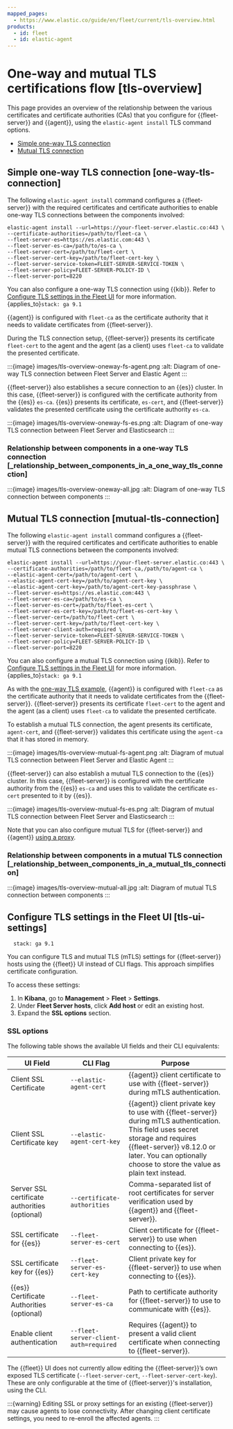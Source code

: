 ```yaml
---
mapped_pages:
  - https://www.elastic.co/guide/en/fleet/current/tls-overview.html
products:
  - id: fleet
  - id: elastic-agent
---
```


# One-way and mutual TLS certifications flow [tls-overview]

This page provides an overview of the relationship between the various certificates and certificate authorities (CAs) that you configure for {{fleet-server}} and {{agent}}, using the `elastic-agent install` TLS command options.

* [Simple one-way TLS connection](#one-way-tls-connection)
* [Mutual TLS connection](#mutual-tls-connection)


## Simple one-way TLS connection [one-way-tls-connection]

The following `elastic-agent install` command configures a {{fleet-server}} with the required certificates and certificate authorities to enable one-way TLS connections between the components involved:

```shell
elastic-agent install --url=https://your-fleet-server.elastic.co:443 \
--certificate-authorities=/path/to/fleet-ca \
--fleet-server-es=https://es.elastic.com:443 \
--fleet-server-es-ca=/path/to/es-ca \
--fleet-server-cert=/path/to/fleet-cert \
--fleet-server-cert-key=/path/to/fleet-cert-key \
--fleet-server-service-token=FLEET-SERVER-SERVICE-TOKEN \
--fleet-server-policy=FLEET-SERVER-POLICY-ID \
--fleet-server-port=8220
```

You can also configure a one-way TLS connection using {{kib}}. Refer to [Configure TLS settings in the Fleet UI](#tls-ui-settings) for more information. {applies_to}`stack: ga 9.1`


{{agent}} is configured with `fleet-ca` as the certificate authority that it needs to validate certificates from {{fleet-server}}.

During the TLS connection setup, {{fleet-server}} presents its certificate `fleet-cert` to the agent and the agent (as a client) uses `fleet-ca` to validate the presented certificate.

:::{image} images/tls-overview-oneway-fs-agent.png
:alt: Diagram of one-way TLS connection between Fleet Server and Elastic Agent
:::

{{fleet-server}} also establishes a secure connection to an {{es}} cluster. In this case, {{fleet-server}} is configured with the certificate authority from the {{es}} `es-ca`. {{es}} presents its certificate, `es-cert`, and {{fleet-server}} validates the presented certificate using the certificate authority `es-ca`.

:::{image} images/tls-overview-oneway-fs-es.png
:alt: Diagram of one-way TLS connection between Fleet Server and Elasticsearch
:::


### Relationship between components in a one-way TLS connection [_relationship_between_components_in_a_one_way_tls_connection]

:::{image} images/tls-overview-oneway-all.jpg
:alt: Diagram of one-way TLS connection between components
:::


## Mutual TLS connection [mutual-tls-connection]

The following `elastic-agent install` command configures a {{fleet-server}} with the required certificates and certificate authorities to enable mutual TLS connections between the components involved:

```shell
elastic-agent install --url=https://your-fleet-server.elastic.co:443 \
--certificate-authorities=/path/to/fleet-ca,/path/to/agent-ca \
--elastic-agent-cert=/path/to/agent-cert \
--elastic-agent-cert-key=/path/to/agent-cert-key \
--elastic-agent-cert-key=/path/to/agent-cert-key-passphrase \
--fleet-server-es=https://es.elastic.com:443 \
--fleet-server-es-ca=/path/to/es-ca \
--fleet-server-es-cert=/path/to/fleet-es-cert \
--fleet-server-es-cert-key=/path/to/fleet-es-cert-key \
--fleet-server-cert=/path/to/fleet-cert \
--fleet-server-cert-key=/path/to/fleet-cert-key \
--fleet-server-client-auth=required \
--fleet-server-service-token=FLEET-SERVER-SERVICE-TOKEN \
--fleet-server-policy=FLEET-SERVER-POLICY-ID \
--fleet-server-port=8220
```

You can also configure a mutual TLS connection using {{kib}}. Refer to [Configure TLS settings in the Fleet UI](#tls-ui-settings) for more information. {applies_to}`stack: ga 9.1`


As with the [one-way TLS example](#one-way-tls-connection), {{agent}} is configured with `fleet-ca` as the certificate authority that it needs to validate certificates from the {{fleet-server}}. {{fleet-server}} presents its certificate `fleet-cert` to the agent and the agent (as a client) uses `fleet-ca` to validate the presented certificate.

To establish a mutual TLS connection, the agent presents its certificate, `agent-cert`, and {{fleet-server}} validates this certificate using the `agent-ca` that it has stored in memory.

:::{image} images/tls-overview-mutual-fs-agent.png
:alt: Diagram of mutual TLS connection between Fleet Server and Elastic Agent
:::

{{fleet-server}} can also establish a mutual TLS connection to the {{es}} cluster. In this case, {{fleet-server}} is configured with the certificate authority from the {{es}} `es-ca` and uses this to validate the certificate `es-cert` presented to it by {{es}}.

:::{image} images/tls-overview-mutual-fs-es.png
:alt: Diagram of mutual TLS connection between Fleet Server and Elasticsearch
:::

Note that you can also configure mutual TLS for {{fleet-server}} and {{agent}} [using a proxy](/reference/fleet/mutual-tls.md#mutual-tls-cloud-proxy).


### Relationship between components in a mutual TLS connection [_relationship_between_components_in_a_mutual_tls_connection]

:::{image} images/tls-overview-mutual-all.jpg
:alt: Diagram of mutual TLS connection between components
:::

## Configure TLS settings in the Fleet UI [tls-ui-settings]
```{applies_to}
  stack: ga 9.1
```

You can configure TLS and mutual TLS (mTLS) settings for {{fleet-server}} hosts using the {{fleet}} UI instead of CLI flags. This approach simplifies certificate configuration.

To access these settings:

1. In **Kibana**, go to **Management** > **Fleet** > **Settings**.
2. Under **Fleet Server hosts**, click **Add host** or edit an existing host.
3. Expand the **SSL options** section.

### SSL options

The following table shows the available UI fields and their CLI equivalents:

| **UI Field**                                      | **CLI Flag**                          | **Purpose** |
|--------------------------------------------------|---------------------------------------|-------------|
| Client SSL Certificate                           | `--elastic-agent-cert`               | {{agent}} client certificate to use with {{fleet-server}} during mTLS authentication. |
| Client SSL Certificate key                       | `--elastic-agent-cert-key`           | {{agent}} client private key to use with {{fleet-server}} during mTLS authentication. This field uses secret storage and requires {{fleet-server}} v8.12.0 or later. You can optionally choose to store the value as plain text instead. |
| Server SSL certificate authorities (optional)    | `--certificate-authorities`          | Comma-separated list of root certificates for server verification used by {{agent}} and {{fleet-server}}. |
| SSL certificate for {{es}}                | `--fleet-server-es-cert`             | Client certificate for {{fleet-server}} to use when connecting to {{es}}. |
| SSL certificate key for {{es}}            | `--fleet-server-es-cert-key`         | Client private key for {{fleet-server}} to use when connecting to {{es}}. |
| {{es}} Certificate Authorities (optional) | `--fleet-server-es-ca`               | Path to certificate authority for {{fleet-server}} to use to communicate with {{es}}. |
| Enable client authentication                     | `--fleet-server-client-auth=required`| Requires {{agent}} to present a valid client certificate when connecting to {{fleet-server}}. |

The {{fleet}} UI does not currently allow editing the {{fleet-server}}’s own exposed TLS certificate (`--fleet-server-cert`, `--fleet-server-cert-key`). These are only configurable at the time of {{fleet-server}}'s installation, using the CLI.

:::{warning}
Editing SSL or proxy settings for an existing {{fleet-server}} may cause agents to lose connectivity. After changing client certificate settings, you need to re-enroll the affected agents.
:::